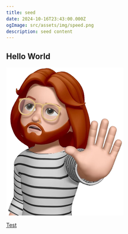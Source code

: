 ```yaml
---
title: seed
date: 2024-10-16T23:43:00.000Z
ogImage: src/assets/img/speed.png
description: seed content
---
```

## Hello World

![](src/assets/img/output-onlinepngtools-5.png)

[Test](www.google.com)
